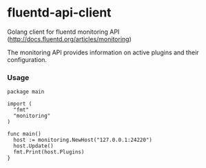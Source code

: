 # fluentd-api-client
Golang client for fluentd monitoring API (http://docs.fluentd.org/articles/monitoring)

The monitoring API provides information on active plugins and their configuration.


### Usage

```
package main

import (
  "fmt"
  "monitoring"
)

func main() 
  host := monitoring.NewHost("127.0.0.1:24220")
  host.Update()
  fmt.Print(host.Plugins)
}
```
